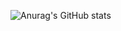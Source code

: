 ![Anurag's GitHub stats](https://github-readme-stats.vercel.app/api?username=zisuzin&show_icons=true&theme=dark)
